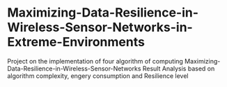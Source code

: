 # Maximizing-Data-Resilience-in-Wireless-Sensor-Networks-in-Extreme-Environments
Project on the implementation of four algorithm of computing Maximizing-Data-Resilience-in-Wireless-Sensor-Networks
Result Analysis based on algorithm complexity, engery consumption and Resilience level
